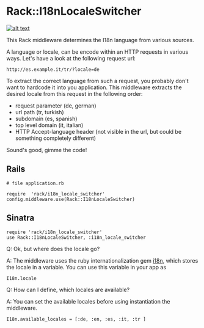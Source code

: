# Rack::I18nLocaleSwitcher

[![alt text][2]][1]

  [1]: http://travis-ci.org/#!/christoph-buente/rack-i18n_locale_switcher
  [2]: https://secure.travis-ci.org/christoph-buente/rack-i18n_locale_switcher.png

This Rack middleware determines the I18n language from various sources.



A language or locale, can be encode within an HTTP requests in various ways. Let's have a look at the following request url:

    http://es.example.it/tr/?locale=de

To extract the correct language from such a request, you probably don't want to hardcode it into you application. This middleware extracts the desired locale from this request in the following order:

* request parameter (de, german)
* url path (tr, turkish)
* subdomain (es, spanish)
* top level domain (it, italian)
* HTTP Accept-language header (not visible in the url, but could be something completely different)

Sound's good, gimme the code!

## Rails

    # file application.rb

    require  'rack/i18n_locale_switcher'
    config.middleware.use(Rack::I18nLocaleSwitcher)

## Sinatra

    require 'rack/i18n_locale_switcher'
    use Rack::I18nLocaleSwitcher, :i18n_locale_switcher


Q: Ok, but where does the locale go?

A: The middleware uses the ruby internationalization gem [i18n](http://rubygems.org/gems/i18n), which stores the locale in a variable. You can use this variable in your app as

    I18n.locale

Q: How can I define, which locales are available?

A: You can set the available locales before using instantiation the middleware.

    I18n.available_locales = [:de, :en, :es, :it, :tr ]